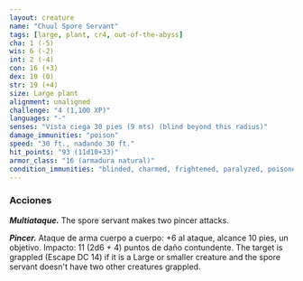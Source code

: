 ```yaml
---
layout: creature
name: "Chuul Spore Servant"
tags: [large, plant, cr4, out-of-the-abyss]
cha: 1 (-5)
wis: 6 (-2)
int: 2 (-4)
con: 16 (+3)
dex: 10 (0)
str: 19 (+4)
size: Large plant
alignment: unaligned
challenge: "4 (1,100 XP)"
languages: "-"
senses: "Vista ciega 30 pies (9 mts) (blind beyond this radius)"
damage_immunities: "poison"
speed: "30 ft., nadando 30 ft."
hit_points: "93 (11d10+33)"
armor_class: "16 (armadura natural)"
condition_immunities: "blinded, charmed, frightened, paralyzed, poisoned"
---
```


### Acciones

***Multiataque.*** The spore servant makes two pincer attacks.

***Pincer.*** Ataque de arma cuerpo a cuerpo: +6 al ataque, alcance 10 pies, un objetivo. Impacto: 11 (2d6 + 4) puntos de daño contundente. The target is grappled (Escape DC 14) if it is a Large or smaller creature and the spore servant doesn't have two other creatures grappled.